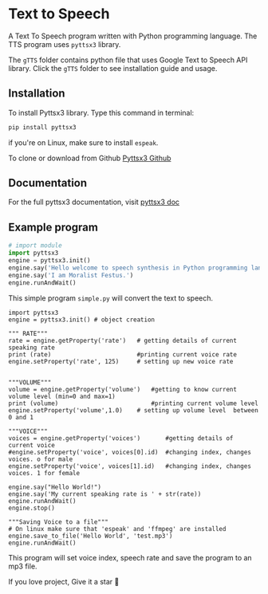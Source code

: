 # Text to Speech
A Text To Speech program written with Python programming language.
The TTS program uses `pyttsx3` library.

The `gTTS` folder contains python file that uses Google Text to Speech API library. Click the `gTTS` folder
to see installation guide and usage.

## Installation
To install Pyttsx3 library. Type this command in terminal:
 ```python
 pip install pyttsx3
 ```
if you're on Linux, make sure to install `espeak`.

To clone or download from Github <a href="https://github.com/nateshmbhat/pyttsx3" >Pyttsx3 Github</a>

## Documentation
For the  full pyttsx3 documentation, visit <a href="https://pyttsx3.readthedocs.org" >pyttsx3 doc</a>


## Example program

```python
# import module
import pyttsx3
engine = pyttsx3.init()
engine.say('Hello welcome to speech synthesis in Python programming language.')
engine.say('I am Moralist Festus.')
engine.runAndWait()
```
This simple program `simple.py` will convert the text to speech.

```
import pyttsx3
engine = pyttsx3.init() # object creation

""" RATE"""
rate = engine.getProperty('rate')   # getting details of current speaking rate
print (rate)                        #printing current voice rate
engine.setProperty('rate', 125)     # setting up new voice rate


"""VOLUME"""
volume = engine.getProperty('volume')   #getting to know current volume level (min=0 and max=1)
print (volume)                          #printing current volume level
engine.setProperty('volume',1.0)    # setting up volume level  between 0 and 1

"""VOICE"""
voices = engine.getProperty('voices')       #getting details of current voice
#engine.setProperty('voice', voices[0].id)  #changing index, changes voices. o for male
engine.setProperty('voice', voices[1].id)   #changing index, changes voices. 1 for female

engine.say("Hello World!")
engine.say('My current speaking rate is ' + str(rate))
engine.runAndWait()
engine.stop()

"""Saving Voice to a file"""
# On linux make sure that 'espeak' and 'ffmpeg' are installed
engine.save_to_file('Hello World', 'test.mp3')
engine.runAndWait()
```
This program will set voice index, speech rate and save the program to an mp3 file.


If you love project, Give it a star 🌟 